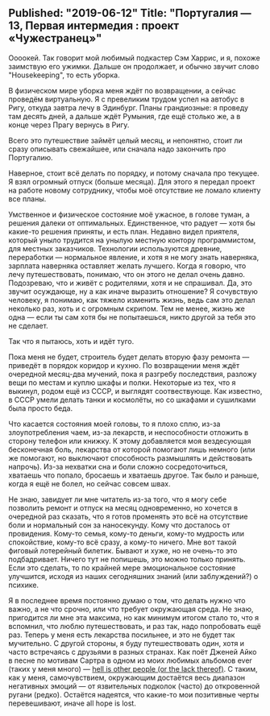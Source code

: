 ﻿Published: "2019-06-12"
Title: "Португалия — 13, Первая интермедия : проект «Чужестранец»"
--------------------------
Оооокей.
Так говорит мой любимый подкастер Сэм Харрис, и я, похоже заимствую его ужимки. Дальше он продолжает, и обычно звучит слово "Housekeeping", то есть уборка.

В физическом мире уборка меня ждёт по возвращении, а сейчас проведём виртуальную. Я с превеликим трудом успел на автобус в Ригу, откуда завтра лечу в Эдинбург. Планы грандиозные: я проведу там десять дней, а дальше ждёт Румыния, где ещё столько же, а в конце через Прагу вернусь в Ригу.

Всего это путешествие займёт целый месяц, и непонятно, стоит ли сразу описывать свежайшее, или сначала надо закончить про Португалию.

Наверное, стоит всё делать по порядку, и потому сначала про текущее. Я взял огромный отпуск (больше месяца). Для этого я передал проект на работе новому сотруднику, чтобы моё отсутствие не ломало клиенту все планы.

Умственное и физическое состояние моё ужасное, в голове туман, а решения далеки от оптимальных. Единственное, что радует — хотя бы какие-то решения приняты, и есть план. Недавно видел приятеля, который уныло трудится на унылую местную контору программистом, для местных заказчиков. Технологии используются древние, переработки — нормальное явление, и хотя я не могу знать наверняка, зарплата наверняка оставляет желать лучшего. Когда я говорю, что лечу путешествовать, понимаю, что он этого не делал очень давно. Подозреваю, что и живёт с родителями, хотя и не спрашивал. Да, это звучит осуждающе, ну а как иначе выразить отношение? Я сочувствую человеку, я понимаю, как тяжело изменить жизнь, ведь сам это делал неколько раз, хоть и с огромным скрипом. Тем не менее, жизнь же одна — если ты сам хотя бы не попытаешься, никто другой за тебя это не сделает.

Так что я пытаюсь, хоть и идёт туго.

Пока меня не будет, строитель будет делать вторую фазу ремонта — приведёт в порядок коридор и кухню. По возвращении меня ждёт очередной месяц-два мучений, пока я разгребу последствия, разложу вещи по местам и куплю шкафы и полки. Некоторые из тех, что я выкинул, родом ещё из СССР, и выглядят соотвествующе. Как известно, в СССР умели делать танки и космолёты, но со шкафами и сушилками была просто беда.

Что касается состояния моей головы, то я плохо сплю, из-за злоупотребления чаем, из-за лекарств, и неспособности отложить в сторону телефон или книжку. К этому добавляется моя вездесующая бесконечная боль, лекарства от которой помогают лишь немного (или же помогают, но выключают способность размышлять и действовать напрочь). Из-за нехватки сна и боли сложно сосредоточиться, хватаешь что попало, бросаешь и хватаешь другое. Так было и раньше, когда я ещё не болел, но сейчас совсем швах.

Не знаю, завидует ли мне читатель из-за того, что я могу себе позволить ремонт и отпуск на месяц одновременно, но хочется в очередной раз сказать, что я готов променять это всё на отсутствие боли и нормальный сон за наносекунду. Кому что досталось от провидения. Кому-то семья, кому-то деньги, кому-то мудрость или спокойствие, кому-то всё сразу, а кому-то ничего. 
Мне вот такой фиговый лотерейный билетик. Бывают и хуже, но не очень-то это подбадривает.
Ничего тут не попишешь, это можно только принять. Если это сделать, то по крайней мере эмоциональное состояние улучшится, исходя из наших сегодняшних знаний (или заблуждений?) о психике.

Я в последнее время постоянно думаю о том, что делать нужно что важно, а не что срочно, или что требует окружающая среда. Не знаю, пригодится ли мне эта максима, но как минимум итогом стало то, что я вспомнил, что люблю путешествовать, и раз так, надо попробовать ещё раз. Теперь у меня есть лекарства посильнее, и это не будет так мучительно. С другой стороны, я буду путешествовать один, хотя и часто встречаясь с друзьями в разных странах.
Как поёт Дженей Айко в песне  по мотивам Сартра в одном из моих любимых альбомов ever (таких у меня много) — [hell is other people (or the lack thereof)](https://www.youtube.com/watch?v=-Vowb5dcQmw). С таким, как у меня, самочувствием, окружающим достаётся весь диапазон негативных эмоций — от язвительных подколок (часто) до откровенной ругани (редко). Остаётся надеятся, что какие-то мои позитивные черты перевешивают, иначе all hope is lost.

